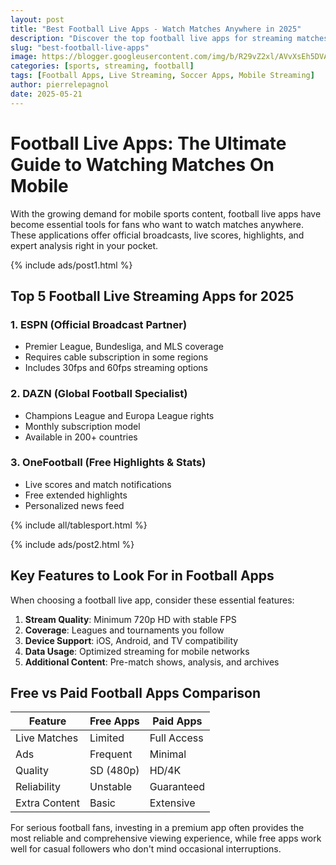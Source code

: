 ```yaml
---
layout: post
title: "Best Football Live Apps - Watch Matches Anywhere in 2025"
description: "Discover the top football live apps for streaming matches on mobile. Compare features, pricing, and reliability of the best soccer streaming applications."
slug: "best-football-live-apps"
image: https://blogger.googleusercontent.com/img/b/R29vZ2xl/AVvXsEh5DVAramsqAF8emW2pDA1dTsOr2ux4KJVk8uE9tKu8iXw0zG-pauXoCQZ3eSrEF8bPzGEUjba84-9cWsOlXEbOl21qp-s-bIYnK7HOzqzuonkpE_gBkvJ9V486lG1HU4rz1ab4hmlFnGYZSoC2znKlnVHkPwynGFr9ywIZwKp767PHtU7Oixw_OgKqaFg/s240/icon.webp
categories: [sports, streaming, football]
tags: [Football Apps, Live Streaming, Soccer Apps, Mobile Streaming]
author: pierrelepagnol
date: 2025-05-21
---
```


# Football Live Apps: The Ultimate Guide to Watching Matches On Mobile

With the growing demand for mobile sports content, football live apps have become essential tools for fans who want to watch matches anywhere. These applications offer official broadcasts, live scores, highlights, and expert analysis right in your pocket.

{% include ads/post1.html %}

## Top 5 Football Live Streaming Apps for 2025

### 1. ESPN (Official Broadcast Partner)
- Premier League, Bundesliga, and MLS coverage
- Requires cable subscription in some regions
- Includes 30fps and 60fps streaming options

### 2. DAZN (Global Football Specialist)
- Champions League and Europa League rights
- Monthly subscription model
- Available in 200+ countries

### 3. OneFootball (Free Highlights & Stats)
- Live scores and match notifications
- Free extended highlights
- Personalized news feed

{% include all/tablesport.html %}

{% include ads/post2.html %}

## Key Features to Look For in Football Apps

When choosing a football live app, consider these essential features:

1. **Stream Quality**: Minimum 720p HD with stable FPS
2. **Coverage**: Leagues and tournaments you follow
3. **Device Support**: iOS, Android, and TV compatibility
4. **Data Usage**: Optimized streaming for mobile networks
5. **Additional Content**: Pre-match shows, analysis, and archives

## Free vs Paid Football Apps Comparison

| Feature | Free Apps | Paid Apps |
|---------|----------|----------|
| Live Matches | Limited | Full Access |
| Ads | Frequent | Minimal |
| Quality | SD (480p) | HD/4K |
| Reliability | Unstable | Guaranteed |
| Extra Content | Basic | Extensive |

For serious football fans, investing in a premium app often provides the most reliable and comprehensive viewing experience, while free apps work well for casual followers who don't mind occasional interruptions.
